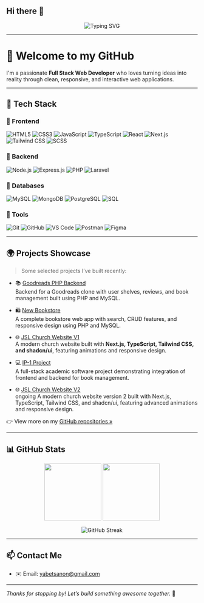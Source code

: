 ## Hi there 👋

<!--
**anon381/anon381** is a ✨ _special_ ✨ repository because its `README.md` (this file) appears on your GitHub profile.

Here are some ideas to get you started:

- 🔭 I’m currently working on ...
- 🌱 I’m currently learning ...
- 👯 I’m looking to collaborate on ...
- 🤔 I’m looking for help with ...
- 💬 Ask me about ...
- 📫 How to reach me: ...
- 😄 Pronouns: ...
- ⚡ Fun fact: ...
-->
<!-- Typing SVG Welcome -->
<p align="center">
  <img src="https://readme-typing-svg.demolab.com?font=Fira+Code&size=24&pause=1000&color=38BDF8&center=true&vCenter=true&width=435&lines=Hello%2C+I'm+Anon!;Full+Stack+Web+Developer;Frontend+%7C+Backend+%7C+Database+%7C+Git" alt="Typing SVG" />
</p>

---

# 👋 Welcome to my GitHub

I'm a passionate **Full Stack Web Developer** who loves turning ideas into reality through clean, responsive, and interactive web applications.

---

## 🧰 Tech Stack

### 🔹 Frontend
![HTML5](https://img.shields.io/badge/-HTML5-E34F26?style=flat&logo=html5&logoColor=white)
![CSS3](https://img.shields.io/badge/-CSS3-1572B6?style=flat&logo=css3)
![JavaScript](https://img.shields.io/badge/-JavaScript-F7DF1E?style=flat&logo=javascript&logoColor=black)
![TypeScript](https://img.shields.io/badge/-TypeScript-3178C6?style=flat&logo=typescript)
![React](https://img.shields.io/badge/-React-20232A?style=flat&logo=react)
![Next.js](https://img.shields.io/badge/-Next.js-000?style=flat&logo=next.js)
![Tailwind CSS](https://img.shields.io/badge/-Tailwind%20CSS-38B2AC?style=flat&logo=tailwind-css)
![SCSS](https://img.shields.io/badge/-SCSS-CC6699?style=flat&logo=sass)

### 🔹 Backend
![Node.js](https://img.shields.io/badge/-Node.js-339933?style=flat&logo=node.js)
![Express.js](https://img.shields.io/badge/-Express.js-000000?style=flat&logo=express)
![PHP](https://img.shields.io/badge/-PHP-777BB4?style=flat&logo=php)
![Laravel](https://img.shields.io/badge/-Laravel-FF2D20?style=flat&logo=laravel)

### 🔹 Databases
![MySQL](https://img.shields.io/badge/-MySQL-4479A1?style=flat&logo=mysql)
![MongoDB](https://img.shields.io/badge/-MongoDB-47A248?style=flat&logo=mongodb)
![PostgreSQL](https://img.shields.io/badge/-PostgreSQL-336791?style=flat&logo=postgresql)
![SQL](https://img.shields.io/badge/-SQL-4479A1?style=flat&logo=sqlite)

### 🔹 Tools
![Git](https://img.shields.io/badge/-Git-F05032?style=flat&logo=git)
![GitHub](https://img.shields.io/badge/-GitHub-181717?style=flat&logo=github)
![VS Code](https://img.shields.io/badge/-VS%20Code-007ACC?style=flat&logo=visual-studio-code)
![Postman](https://img.shields.io/badge/-Postman-FF6C37?style=flat&logo=postman)
![Figma](https://img.shields.io/badge/-Figma-F24E1E?style=flat&logo=figma)

---

## 🌍 Projects Showcase

> Some selected projects I’ve built recently:

- 📚 [Goodreads PHP Backend](https://github.com/anon381/goodreads-php-backend)  
  Backend for a Goodreads clone with user shelves, reviews, and book management built using PHP and MySQL.

- 🛍️ [New Bookstore](https://github.com/anon381/new_bookstore-main)  
  A complete bookstore web app with search, CRUD features, and responsive design using PHP and MySQL.

- 🌐 [JSL Church Website V1](https://jsl-evvu.vercel.app/)  
  A modern church website built with **Next.js, TypeScript, Tailwind CSS, and shadcn/ui**, featuring animations and responsive design.

- 💻 [IP-1 Project](https://github.com/anon381/IP-1-Project)  
  A full-stack academic software project demonstrating integration of frontend and backend for book management.
- 🌐 [JSL Church Website V2](https://trial-jsl.vercel.app//)  
  ongoing A modern church website version 2 built with Next.js, TypeScript, Tailwind CSS, and shadcn/ui, featuring advanced animations and responsive design.

👉 View more on my [GitHub repositories »](https://github.com/anon381?tab=repositories)

---

## 📊 GitHub Stats

<p align="center">
  <img src="https://github-readme-stats.vercel.app/api?username=anon381&show_icons=true&count_private=true&theme=radical" height="150" />
  <img src="https://github-readme-stats.vercel.app/api/top-langs/?username=anon381&layout=compact&theme=radical" height="150"/>
</p>

<p align="center">
  <img src="https://streak-stats.demolab.com?user=anon381&theme=radical" alt="GitHub Streak" />
</p>

---

## 📫 Contact Me

- ✉️ Email: yabetsanon@gmail.com 

---

_Thanks for stopping by! Let’s build something awesome together._ 🚀

